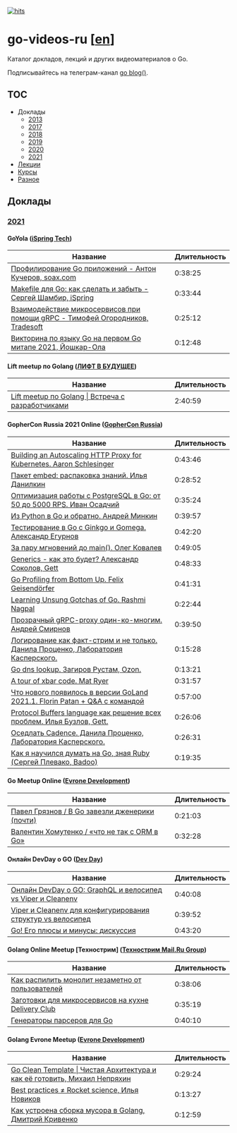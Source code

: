 [![hits](https://hits.deltapapa.io/github/dp92987/go-videos-ru.svg)](https://hits.deltapapa.io)

# go-videos-ru [[en](https://github.com/dp92987/golang-talks)]

Каталог докладов, лекций и других видеоматериалов о Go.

Подписывайтесь на телеграм-канал [go blog()](https://t.me/golangblog).

## TOC

- Доклады
  - [2013](/talks/2013.md)
  - [2017](/talks/2017.md)
  - [2018](/talks/2018.md)
  - [2019](/talks/2019.md)
  - [2020](/talks/2020.md)
  - [2021](/talks/2021.md)
- [Лекции](/lectures/lectures.md)
- [Курсы](/courses/courses.md)
- [Разное](/others/others.md)

## Доклады

### [2021](https://www.youtube.com/playlist?list=PLGFInI_ge4jQ4gFYOVy43u2lY-3dE6-Pg)

#### GoYola ([iSpring Tech](https://www.youtube.com/channel/UCy2_ZbIr2wEltHL1-wrfRjg))

| Название | Длительность |
| -------- | ------------ |
| [Профилирование Go приложений - Антон Кучеров, soax.com](https://www.youtube.com/watch?v=c4bldaCjYRY) | 0:38:25 |
| [Makefile для Go: как сделать и забыть - Сергей Шамбир, iSpring](https://www.youtube.com/watch?v=dP_F57gzY0k) | 0:33:44 |
| [Взаимодействие микросервисов при помощи gRPC - Тимофей Огородников, Tradesoft](https://www.youtube.com/watch?v=TbGYJINN9m8) | 0:25:12 |
| [Викторина по языку Go на первом Go митапе 2021, Йошкар-Ола](https://www.youtube.com/watch?v=OvhRi0CYBcc) | 0:12:48 |

#### Lift meetup по Golang ([ЛИФТ В БУДУЩЕЕ](https://vk.com/lift2future))

| Название | Длительность |
| ---------| ------------ |
| [Lift meetup по Golang \| Встреча с разработчиками](https://vk.com/video-191888342_456239033) | 2:40:59 |

#### GopherCon Russia 2021 Online ([GopherCon Russia](https://www.youtube.com/channel/UCq-OB01F8YnS-FJpeJRCvMQ))

| Название | Длительность |
| -------- | ------------ |
| [Building an Autoscaling HTTP Proxy for Kubernetes. Aaron Schlesinger](https://www.youtube.com/watch?v=VLzqD0K1-c4) | 0:43:46 |
| [Пакет embed: распаковка знаний. Илья Данилкин](https://www.youtube.com/watch?v=B9qFCBfPyxM) | 0:28:52 |
| [Оптимизация работы с PostgreSQL в Go: от 50 до 5000 RPS. Иван Осадчий](https://www.youtube.com/watch?v=imfSiWFJrb0) | 0:35:24 |
| [Из Python в Go и обратно. Андрей Минкин](https://www.youtube.com/watch?v=P_xk4AusXWo) | 0:39:57 |
| [Тестирование в Go c Ginkgo и Gomega. Александр Егурнов](https://www.youtube.com/watch?v=zUaYeFfcuPs) | 0:42:20 |
| [За пару мгновений до main(). Олег Ковалев](https://www.youtube.com/watch?v=nHeHB5R5_bw) | 0:49:05 |
| [Generics - как это будет? Александр Соколов, Gett](https://www.youtube.com/watch?v=6ONGLEDBpu4) | 0:48:33 |
| [Go Profiling from Bottom Up. Felix Geisendörfer](https://www.youtube.com/watch?v=-twKyx5KU0c) | 0:41:31 |
| [Learning Unsung Gotchas of Go. Rashmi Nagpal](https://www.youtube.com/watch?v=R9oGrJe2beQ) | 0:22:44 |
| [Прозрачный gRPC-proxy один-ко-многим. Андрей Смирнов](https://www.youtube.com/watch?v=cGWYAwZvYCM) | 0:39:50 |
| [Логирование как факт-стрим и не только. Данила Проценко, Лаборатория Касперского.](https://www.youtube.com/watch?v=8y6vu24FoVc) | 0:15:28 |
| [Go dns lookup. Загиров Рустам, Ozon.](https://www.youtube.com/watch?v=fM0KlWgWavE) | 0:13:21 |
| [A tour of xbar code. Mat Ryer](https://www.youtube.com/watch?v=1JlXE_7U3hU) | 0:31:57 |
| [Что нового появилось в версии GoLand 2021.1. Florin Patan + Q&A с командой](https://www.youtube.com/watch?v=PY5UM-1QXfg) | 0:57:00 |
| [Protocol Buffers language как решение всех проблем. Илья Бузлов, Gett.](https://www.youtube.com/watch?v=_QMyxTiAvrg) | 0:26:06 |
| [Оседлать Cadence. Данила Проценко, Лаборатория Касперского.](https://www.youtube.com/watch?v=1w5rqerxuSs) | 0:26:31 |
| [Как я научился думать на Go, зная Ruby (Сергей Плевако, Badoo)](https://www.youtube.com/watch?v=9ss0sOBOX1g) | 0:19:35 |

#### Go Meetup Online ([Evrone Development](https://www.youtube.com/channel/UCEKmmHD4Nsdm5zA1iLpVllA))

| Название | Длительность |
| -------- | ------------ |
| [Павел Грязнов / В Go завезли дженерики (почти)](https://www.youtube.com/watch?v=U5DC_BVSO3M) | 0:21:03 |
| [Валентин Хомутенко / «что не так с ORM в Go»](https://www.youtube.com/watch?v=MBfjQBDZqt8) | 0:32:28 |

#### Онлайн DevDay о GO ([Dev Day](https://www.youtube.com/channel/UCagF11qvyRm6KSIjpmEzkuA))

| Название | Длительность |
| ---------| ------------ |
| [Онлайн DevDay о GO: GraphQL и велосипед vs Viper и Cleanenv](https://www.youtube.com/watch?v=0lGy4HyZ2SA) | 0:40:08 |
| [Viper и Cleanenv для конфигурирования структур vs велосипед](https://www.youtube.com/watch?v=0lGy4HyZ2SA?t=2408) | 0:39:52 |
| [Go! Его плюсы и минусы: дискуссия](https://www.youtube.com/watch?v=0lGy4HyZ2SA?t=4800) | 0:43:20 |

#### Golang Online Meetup [Технострим] ([Технострим Mail.Ru Group](https://www.youtube.com/channel/UCmqEpAsQMcsYaeef4qgECvQ))

| Название | Длительность |
| ---------| ------------ |
| [Как распилить монолит незаметно от пользователей](https://www.youtube.com/watch?v=Rwa66EpAzbk&t=268s) | 0:38:06 |
| [Заготовки для микросервисов на кухне Delivery Club](https://www.youtube.com/watch?v=Rwa66EpAzbk&t=2554s) | 0:35:19 |
| [Генераторы парсеров для Go](https://www.youtube.com/watch?v=Rwa66EpAzbk&t=4606s) | 0:40:10 |

#### Golang Evrone Meetup ([Evrone Development](https://www.youtube.com/channel/UCEKmmHD4Nsdm5zA1iLpVllA))

| Название | Длительность |
| -------- | ------------ |
| [Go Clean Template \| Чистая Архитектура и как её готовить, Михаил Непряхин](https://www.youtube.com/watch?v=V6lQG6d5LgU) | 0:29:24 |
| [Best practices ≠ Rocket science, Илья Новиков](https://www.youtube.com/watch?v=05lJeEO7Whs) | 0:13:27 |
| [Как устроена сборка мусора в Golang, Дмитрий Кривенко](https://www.youtube.com/watch?v=ZZJBu2o-NBU) | 0:12:59 |
